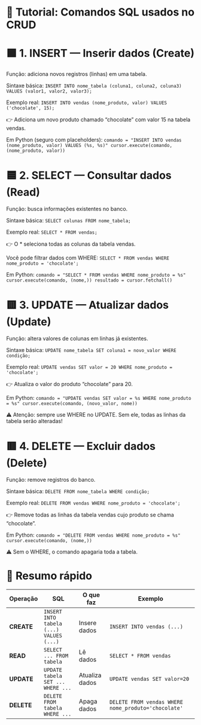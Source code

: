 # 🧠 Tutorial: Comandos SQL usados no CRUD
# 🟩 1. INSERT — Inserir dados (Create)

Função: adiciona novos registros (linhas) em uma tabela.

Sintaxe básica:
``
INSERT INTO nome_tabela (coluna1, coluna2, coluna3)
VALUES (valor1, valor2, valor3);
``

Exemplo real:
``
INSERT INTO vendas (nome_produto, valor)
VALUES ('chocolate', 15);
``

👉 Adiciona um novo produto chamado “chocolate” com valor 15 na tabela vendas.

Em Python (seguro com placeholders):
``
comando = "INSERT INTO vendas (nome_produto, valor) VALUES (%s, %s)"
cursor.execute(comando, (nome_produto, valor))
``
# 🟦 2. SELECT — Consultar dados (Read)

Função: busca informações existentes no banco.

Sintaxe básica:
``
SELECT colunas FROM nome_tabela;
``

Exemplo real:
``
SELECT * FROM vendas;
``

👉 O * seleciona todas as colunas da tabela vendas.

Você pode filtrar dados com WHERE:
``
SELECT * FROM vendas WHERE nome_produto = 'chocolate';
``

Em Python:
``
comando = "SELECT * FROM vendas WHERE nome_produto = %s"
cursor.execute(comando, (nome,))
resultado = cursor.fetchall()
``
# 🟨 3. UPDATE — Atualizar dados (Update)

Função: altera valores de colunas em linhas já existentes.

Sintaxe básica:
``
UPDATE nome_tabela
SET coluna1 = novo_valor
WHERE condição;
``

Exemplo real:
``
UPDATE vendas SET valor = 20 WHERE nome_produto = 'chocolate';
``

👉 Atualiza o valor do produto “chocolate” para 20.

Em Python:
``
comando = "UPDATE vendas SET valor = %s WHERE nome_produto = %s"
cursor.execute(comando, (novo_valor, nome))
``

⚠️ Atenção: sempre use WHERE no UPDATE.
Sem ele, todas as linhas da tabela serão alteradas!

# 🟥 4. DELETE — Excluir dados (Delete)

Função: remove registros do banco.

Sintaxe básica:
``
DELETE FROM nome_tabela WHERE condição;
``

Exemplo real:
``
DELETE FROM vendas WHERE nome_produto = 'chocolate';
``

👉 Remove todas as linhas da tabela vendas cujo produto se chama “chocolate”.

Em Python:
``
comando = "DELETE FROM vendas WHERE nome_produto = %s"
cursor.execute(comando, (nome,))
``

⚠️ Sem o WHERE, o comando apagaria toda a tabela.

# 🧾 Resumo rápido
| Operação   | SQL                                     | O que faz      | Exemplo                                             |
| ---------- | --------------------------------------- | -------------- | --------------------------------------------------- |
| **CREATE** | `INSERT INTO tabela (...) VALUES (...)` | Insere dados   | `INSERT INTO vendas (...)`                          |
| **READ**   | `SELECT ... FROM tabela`                | Lê dados       | `SELECT * FROM vendas`                              |
| **UPDATE** | `UPDATE tabela SET ... WHERE ...`       | Atualiza dados | `UPDATE vendas SET valor=20`                        |
| **DELETE** | `DELETE FROM tabela WHERE ...`          | Apaga dados    | `DELETE FROM vendas WHERE nome_produto='chocolate'` |

